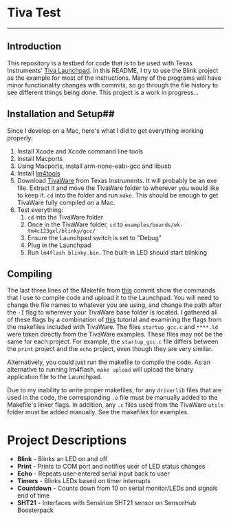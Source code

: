 # Tiva Test #
---
## Introduction ##
This repository is a testbed for code that is to be used with Texas Instruments' [Tiva Launchpad](http://www.ti.com/tool/ek-tm4c123gxl). In this README, I try to use the Blink project as the example for most of the instructions. Many of the programs will have minor functionality changes with commits, so go through the file history to see different things being done. This project is a work in progress...

## Installation and Setup##
Since I develop on a Mac, here's what I did to get everything working properly:

1. Install Xcode and Xcode command line tools
2. Install Macports
3. Using Macports, install arm-none-eabi-gcc and libusb
4. Install [lm4tools](https://github.com/utzig/lm4tools)
5. Download [TivaWare](http://www.ti.com/tool/sw-tm4c) from Texas Instruments. It will probably be an exe file. Extract it and move the TivaWare folder to wherever you would like to keep it. `cd` into the folder and run `make`. This should be enough to get TivaWare fully compiled on a Mac.
6. Test everything:
	1. `cd` into the TivaWare folder
	2. Once in the TivaWare folder, `cd` to `examples/boards/ek-tm4c123gxl/blinky/gcc/`
	3. Ensure the Launchpad switch is set to "Debug"
	4. Plug in the Launchpad
	5. Run `lm4flash blinky.bin`. The built-in LED should start blinking

## Compiling ##
The last three lines of the Makefile from [this](https://github.com/madvoid/Tiva-Test/commit/182c6fb441e81f4dc0d1d8470427f55eae63c145) commit show the commands that I use to compile code and upload it to the Launchpad. You will need to change the file names to whatever you are using, and change the path after the `-I` flag to wherever your TivaWare base folder is located. I gathered all of these flags by a combination of [this](http://recursive-labs.com/blog/2012/10/28/stellaris-launchpad-gnu-linux-getting-started/) tutorial and examining the flags from the makefiles included with TivaWare. The files `startup_gcc.c` and `****.ld` were taken directly from the TivaWare examples. These files may not be the same for each project. For example, the `startup_gcc.c` file differs between the `print` project and the `echo` project, even though they are very similar.

Alternatively, you could just run the makefile to compile the code. As an alternative to running lm4flash, `make upload` will upload the binary application file to the Launchpad.

Due to my inability to write proper makefiles, for any `driverlib` files that are used in the code, the corresponding `.o` file must be manually added to the Makefile's linker flags. In addition, any `.c` files used from the TivaWare `utils` folder must be added manually. See the makefiles for examples.


# Project Descriptions ##
*	**Blink** - Blinks an LED on and off
*	**Print** - Prints to COM port and notifies user of LED status changes
*	**Echo** - Repeats user-entered serial input back to user
*	**Timers** - Blinks LEDs based on timer interrupts
*	**Countdown** - Counts down from 10 on serial monitor/LEDs and signals end of time
*	**SHT21** - Interfaces with Sensirion SHT21 sensor on SensorHub Boosterpack